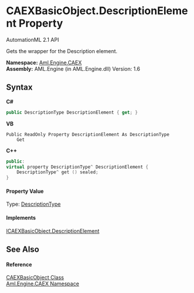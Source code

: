 # CAEXBasicObject.DescriptionElement Property 
AutomationML 2.1 API 

Gets the wrapper for the Description element.

**Namespace:**&nbsp;<a href="N_Aml_Engine_CAEX">Aml.Engine.CAEX</a><br />**Assembly:**&nbsp;AML.Engine (in AML.Engine.dll) Version: 1.6

## Syntax

**C#**<br />
``` C#
public DescriptionType DescriptionElement { get; }
```

**VB**<br />
``` VB
Public ReadOnly Property DescriptionElement As DescriptionType
	Get
```

**C++**<br />
``` C++
public:
virtual property DescriptionType^ DescriptionElement {
	DescriptionType^ get () sealed;
}
```


#### Property Value
Type: <a href="T_Aml_Engine_CAEX_DescriptionType">DescriptionType</a>

#### Implements
<a href="P_Aml_Engine_CAEX_ICAEXBasicObject_DescriptionElement">ICAEXBasicObject.DescriptionElement</a><br />

## See Also


#### Reference
<a href="T_Aml_Engine_CAEX_CAEXBasicObject">CAEXBasicObject Class</a><br /><a href="N_Aml_Engine_CAEX">Aml.Engine.CAEX Namespace</a><br />